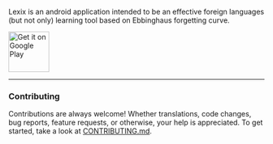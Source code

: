 Lexix is an android application intended to be an effective foreign languages (but not only) learning tool based on Ebbinghaus forgetting curve.

[<img src="https://play.google.com/intl/en_us/badges/images/generic/en_badge_web_generic.png"
alt="Get it on Google Play"
height="80">](https://play.google.com/store/apps/details?id=com.strizhonovapps_languages_learning.anylangapp_word_cards)

---

### Contributing

Contributions are always welcome! Whether translations, code changes, bug reports, feature requests, or otherwise, your help is appreciated. To get started, take a look at [CONTRIBUTING.md](CONTRIBUTING.md).